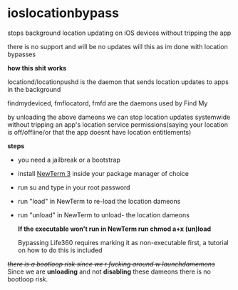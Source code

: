 # ioslocationbypass
stops background location updating on iOS devices without tripping the app

there is no support and will be no updates will this as im done with location bypasses

**how this shit works**

locationd/locationpushd is the daemon that sends location updates to apps in the background

findmydeviced, fmflocatord, fmfd are the daemons used by Find My

by unloading the above dameons we can stop location updates systemwide without tripping an app's location service permissions(saying your location is off/offline/or that the app doesnt have location entitlements)

**steps**
- you need a jailbreak or a bootstrap
- install [NewTerm 3](https://chariz.com/get/newterm-beta) inside your package manager of choice
- run su and type in your root password 
- run "load" in NewTerm to re-load the location dameons
- run "unload" in NewTerm to unload- the location dameons

  **If the executable won't run in NewTerm run chmod a+x (un)load**

  Bypassing Life360 requires marking it as non-executable first, a tutorial on how to do this is included
    
~~_there is a bootloop risk since we r fucking around w launchdamemons_~~ Since we are **unloading** and not **disabling** these dameons there is no bootloop risk. 
